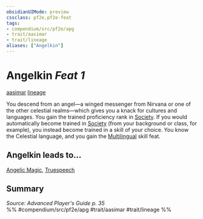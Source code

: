 ```yaml
---
obsidianUIMode: preview
cssclass: pf2e,pf2e-feat
tags:
- compendium/src/pf2e/apg
- trait/aasimar
- trait/lineage
aliases: ["Angelkin"]
---
```

# Angelkin  *Feat 1*  
[aasimar](/rules/traits/aasimar-apg.md)  [lineage](/rules/traits/lineage-apg.md)  


You descend from an angel—a winged messenger from Nirvana or one of the other celestial realms—which gives you a knack for cultures and languages. You gain the trained proficiency rank in [Society](/compendium/skills.md#Society). If you would automatically become trained in [Society](/compendium/skills.md#Society) (from your background or class, for example), you instead become trained in a skill of your choice. You know the Celestial language, and you gain the [Multilingual](/compendium/feats/multilingual.md) skill feat.

## Angelkin leads to...

[Angelic Magic](/compendium/feats/angelic-magic-apg.md), [Truespeech](/compendium/feats/truespeech-loag.md)

## Summary

*Source: Advanced Player's Guide p. 35*  
%% #compendium/src/pf2e/apg #trait/aasimar #trait/lineage %%